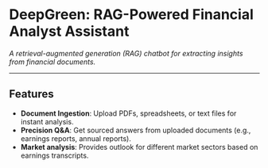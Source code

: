 # DeepGreen: RAG-Powered Financial Analyst Assistant

*A retrieval-augmented generation (RAG) chatbot for extracting insights from financial documents.*

---

## **Features**
- **Document Ingestion**: Upload PDFs, spreadsheets, or text files for instant analysis.
- **Precision Q&A**: Get sourced answers from uploaded documents (e.g., earnings reports, annual reports).
- **Market analysis**: Provides outlook for different market sectors based on earnings transcripts.
